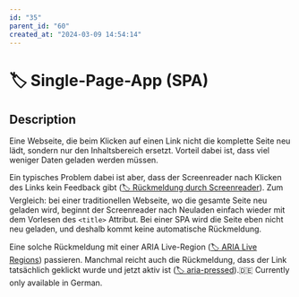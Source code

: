 ```yaml
---
id: "35"
parent_id: "60"
created_at: "2024-03-09 14:54:14"
---
```


# 🏷️ Single-Page-App (SPA)

## Description

Eine Webseite, die beim Klicken auf einen Link nicht die komplette Seite neu lädt, sondern nur den Inhaltsbereich ersetzt. Vorteil dabei ist, dass viel weniger Daten geladen werden müssen.

Ein typisches Problem dabei ist aber, dass der Screenreader nach Klicken des Links kein Feedback gibt ([🏷️ Rückmeldung durch Screenreader](/en/tags/ruckmeldung-durch-screenreader)). Zum Vergleich: bei einer traditionellen Webseite, wo die gesamte Seite neu geladen wird, beginnt der Screenreader nach Neuladen einfach wieder mit dem Vorlesen des `<title>` Attribut. Bei einer SPA wird die Seite eben nicht neu geladen, und deshalb kommt keine automatische Rückmeldung.

Eine solche Rückmeldung mit einer ARIA Live-Region ([🏷️ ARIA Live Regions](/en/tags/aria-live-regions)) passieren. Manchmal reicht auch die Rückmeldung, dass der Link tatsächlich geklickt wurde und jetzt aktiv ist ([🏷️ aria-pressed](/en/tags/aria-pressed)).🇩🇪 Currently only available in German.
